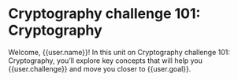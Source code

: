 # Cryptography challenge 101: Cryptography

Welcome, {{user.name}}! In this unit on Cryptography challenge 101: Cryptography, you’ll explore key concepts that will help you {{user.challenge}} and move you closer to {{user.goal}}.